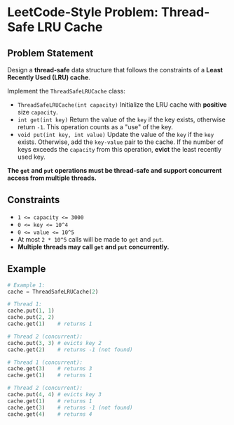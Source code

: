 # LeetCode-Style Problem: Thread-Safe LRU Cache

## Problem Statement

Design a **thread-safe** data structure that follows the constraints of a **Least Recently Used (LRU) cache**.

Implement the `ThreadSafeLRUCache` class:

* `ThreadSafeLRUCache(int capacity)` Initialize the LRU cache with **positive** size `capacity`.
* `int get(int key)` Return the value of the `key` if the key exists, otherwise return `-1`. This operation counts as a "use" of the key.
* `void put(int key, int value)` Update the value of the `key` if the `key` exists. Otherwise, add the `key-value` pair to the cache. If the number of keys exceeds the `capacity` from this operation, **evict** the least recently used key.

**The `get` and `put` operations must be thread-safe and support concurrent access from multiple threads.**

## Constraints

* `1 <= capacity <= 3000`
* `0 <= key <= 10^4`
* `0 <= value <= 10^5`
* At most `2 * 10^5` calls will be made to `get` and `put`.
* **Multiple threads may call `get` and `put` concurrently.**

## Example

```python
# Example 1:
cache = ThreadSafeLRUCache(2)

# Thread 1:
cache.put(1, 1)
cache.put(2, 2)
cache.get(1)    # returns 1

# Thread 2 (concurrent):
cache.put(3, 3) # evicts key 2
cache.get(2)    # returns -1 (not found)

# Thread 1 (concurrent):
cache.get(3)    # returns 3
cache.get(1)    # returns 1

# Thread 2 (concurrent):
cache.put(4, 4) # evicts key 3
cache.get(1)    # returns 1
cache.get(3)    # returns -1 (not found)
cache.get(4)    # returns 4